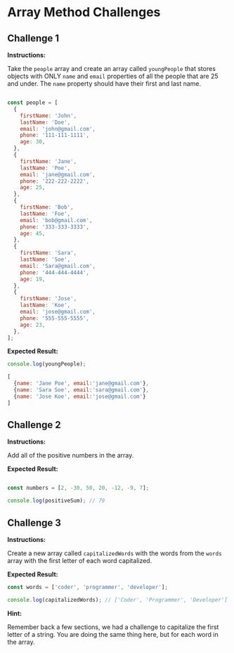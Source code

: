 # Array Method Challenges

## Challenge 1

**Instructions:**

Take the `people` array and create an array called `youngPeople` that stores objects with ONLY `name` and `email` properties of all the people that are 25 and under. The `name` property should have their first and last name.

```JavaScript

const people = [
  {
    firstName: 'John',
    lastName: 'Doe',
    email: 'john@gmail.com',
    phone: '111-111-1111',
    age: 30,
  },
  {
    firstName: 'Jane',
    lastName: 'Poe',
    email: 'jane@gmail.com',
    phone: '222-222-2222',
    age: 25,
  },
  {
    firstName: 'Bob',
    lastName: 'Foe',
    email: 'bob@gmail.com',
    phone: '333-333-3333',
    age: 45,
  },
  {
    firstName: 'Sara',
    lastName: 'Soe',
    email: 'Sara@gmail.com',
    phone: '444-444-4444',
    age: 19,
  },
  {
    firstName: 'Jose',
    lastName: 'Koe',
    email: 'jose@gmail.com',
    phone: '555-555-5555',
    age: 23,
  },
];
```

**Expected Result:**

```JavaScript
console.log(youngPeople);

[
  {name: 'Jane Poe', email:'jane@gmail.com'},
  {name: 'Sara Soe', email:'sara@gmail.com'},
  {name: 'Jose Koe', email:'jose@gmail.com'}
]

```



## Challenge 2

**Instructions:**

Add all of the positive numbers in the array.

**Expected Result:**

```JavaScript

const numbers = [2, -30, 50, 20, -12, -9, 7];

console.log(positiveSum); // 79

```



## Challenge 3

**Instructions:**

Create a new array called `capitalizedWords` with the words from the `words` array with the first letter of each word capitalized.

**Expected Result:**

```JavaScript
const words = ['coder', 'programmer', 'developer'];

console.log(capitalizedWords); // ['Coder', 'Programmer', 'Developer']
```

**Hint:**

Remember back a few sections, we had a challenge to capitalize the first letter of a string. You are doing the same thing here, but for each word in the array.

